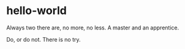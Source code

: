 # hello-world

Always two there are, no more, no less. A master and an apprentice.

Do, or do not. There is no try.
